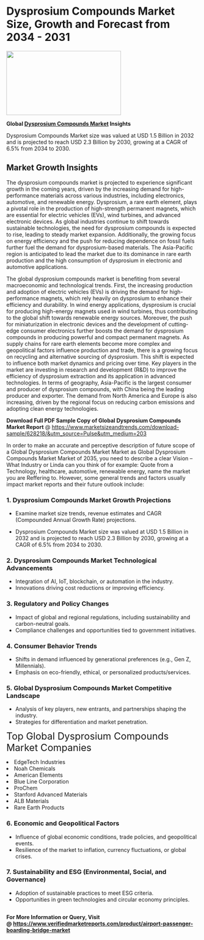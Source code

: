 <H1>Dysprosium Compounds Market Size, Growth and Forecast from 2034 - 2031</H1><img class="aligncenter size-medium wp-image-584254" src="https://thirdeyenews.in/wp-content/uploads/2034/09/Global-Market-Research-300x168.jpeg" alt="" width="300" height="168" /><p><strong>Global&nbsp;<a href="https://www.marketsizeandtrends.com/download-sample/628218/&amp;utm_source=Pulse&amp;utm_medium=203">Dysprosium Compounds Market</a> Insights</strong></p><p>Dysprosium Compounds Market size was valued at USD 1.5 Billion in 2032 and is projected to reach USD 2.3 Billion by 2030, growing at a CAGR of 6.5% from 2034 to 2030.</p><p><h2>Market Growth Insights</h2> <p>The dysprosium compounds market is projected to experience significant growth in the coming years, driven by the increasing demand for high-performance materials across various industries, including electronics, automotive, and renewable energy. Dysprosium, a rare earth element, plays a pivotal role in the production of high-strength permanent magnets, which are essential for electric vehicles (EVs), wind turbines, and advanced electronic devices. As global industries continue to shift towards sustainable technologies, the need for dysprosium compounds is expected to rise, leading to steady market expansion. Additionally, the growing focus on energy efficiency and the push for reducing dependence on fossil fuels further fuel the demand for dysprosium-based materials. The Asia-Pacific region is anticipated to lead the market due to its dominance in rare earth production and the high consumption of dysprosium in electronic and automotive applications. </p> <p>The global dysprosium compounds market is benefiting from several macroeconomic and technological trends. First, the increasing production and adoption of electric vehicles (EVs) is driving the demand for high-performance magnets, which rely heavily on dysprosium to enhance their efficiency and durability. In wind energy applications, dysprosium is crucial for producing high-energy magnets used in wind turbines, thus contributing to the global shift towards renewable energy sources. Moreover, the push for miniaturization in electronic devices and the development of cutting-edge consumer electronics further boosts the demand for dysprosium compounds in producing powerful and compact permanent magnets. As supply chains for rare earth elements become more complex and geopolitical factors influence production and trade, there is a growing focus on recycling and alternative sourcing of dysprosium. This shift is expected to influence both market dynamics and pricing over time. Key players in the market are investing in research and development (R&D) to improve the efficiency of dysprosium extraction and its application in advanced technologies. In terms of geography, Asia-Pacific is the largest consumer and producer of dysprosium compounds, with China being the leading producer and exporter. The demand from North America and Europe is also increasing, driven by the regional focus on reducing carbon emissions and adopting clean energy technologies. </p><p><span class=""><strong>Download Full PDF Sample Copy of Global Dysprosium Compounds Market Report</strong> @ <a href="https://www.marketsizeandtrends.com/download-sample/628218/&amp;utm_source=Pulse&amp;utm_medium=203" target="_blank">https://www.marketsizeandtrends.com/download-sample/628218/&amp;utm_source=Pulse&amp;utm_medium=203</a></span></p><p>In order to make an accurate and perceptive description of future scope of a Global&nbsp;Dysprosium Compounds Market Market as Global&nbsp;Dysprosium Compounds Market Market of 2035, you need to describe a clear Vision &ndash; What Industry or Linda can you think of for example: Quote from a Technology, healthcare, automotive, renewable energy, name the market you are Reffering to. However, some general trends and factors usually impact market reports and their future outlook include:</p><h3>1.&nbsp;<strong>Dysprosium Compounds Market Growth Projections</strong></h3><ul><li>Examine market size trends, revenue estimates and CAGR (Compounded Annual Growth Rate) projections.</li><li><p>Dysprosium Compounds Market size was valued at USD 1.5 Billion in 2032 and is projected to reach USD 2.3 Billion by 2030, growing at a CAGR of 6.5% from 2034 to 2030.</p></li></ul><h3>2.&nbsp;<strong>Dysprosium Compounds Market Technological Advancements</strong></h3><ul><li>Integration of AI, IoT, blockchain, or automation in the industry.</li><li>Innovations driving cost reductions or improving efficiency.</li></ul><h3>3.&nbsp;<strong>Regulatory and Policy Changes</strong></h3><ul><li>Impact of global and regional regulations, including sustainability and carbon-neutral goals.</li><li>Compliance challenges and opportunities tied to government initiatives.</li></ul><h3>4.&nbsp;<strong>Consumer Behavior Trends</strong></h3><ul><li>Shifts in demand influenced by generational preferences (e.g., Gen Z, Millennials).</li><li>Emphasis on eco-friendly, ethical, or personalized products/services.</li></ul><h3>5.&nbsp;<strong>Global Dysprosium Compounds Market Competitive Landscape</strong></h3><ul><li>Analysis of key players, new entrants, and partnerships shaping the industry.</li><li>Strategies for differentiation and market penetration.</li></ul><p data-pm-slice="1 1 []"><span style="color: inherit; font-family: inherit; font-size: 25px;">Top Global Dysprosium Compounds Market Companies</span></p><div class="" data-test-id=""><p><li>EdgeTech Industries</li><li> Noah Chemicals</li><li> American Elements</li><li> Blue Line Corporation</li><li> ProChem</li><li> Stanford Advanced Materials</li><li> ALB Materials</li><li> Rare Earth Products</li></p></div><h3>6.&nbsp;<strong>Economic and Geopolitical Factors</strong></h3><ul><li>Influence of global economic conditions, trade policies, and geopolitical events.</li><li>Resilience of the market to inflation, currency fluctuations, or global crises.</li></ul><h3>7.&nbsp;<strong>Sustainability and ESG (Environmental, Social, and Governance)</strong></h3><ul><li>Adoption of sustainable practices to meet ESG criteria.</li><li>Opportunities in green technologies and circular economy principles.</li></ul><h2><strong style="font-size: 14px;">For More Information or Query, Visit @&nbsp;</strong><a style="background-color: #ffffff; font-size: 14px;" href="https://www.marketsizeandtrends.com/report/dysprosium-compounds-market/" target="_blank">https://www.verifiedmarketreports.com/product/airport-passenger-boarding-bridge-market</a></h2>
